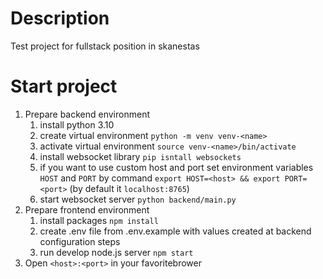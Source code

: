 # Description

Test project for fullstack position in skanestas

# Start project

1. Prepare backend environment
    1. install python 3.10
    2. create virtual environment `python -m venv venv-<name>`
    3. activate virtual environment `source venv-<name>/bin/activate`
    4. install websocket library `pip isntall websockets`
    5. if you want to use custom host and port set environment variables `HOST` and `PORT` by command `export HOST=<host> && export PORT=<port>` (by default it `localhost:8765`)
    6. start websocket server `python backend/main.py`
2. Prepare frontend environment
    1. install packages `npm install`
    2. create .env file from .env.example with values created at backend configuration steps
    3. run develop node.js server `npm start`
3. Open `<host>:<port>` in your favoritebrower
